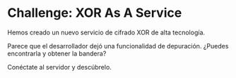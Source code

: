 # Challenge: XOR As A Service

Hemos creado un nuevo servicio de cifrado XOR de alta tecnología.

Parece que el desarrollador dejó una funcionalidad de depuración. ¿Puedes encontrarla y obtener la bandera?

Conéctate al servidor y descúbrelo.
